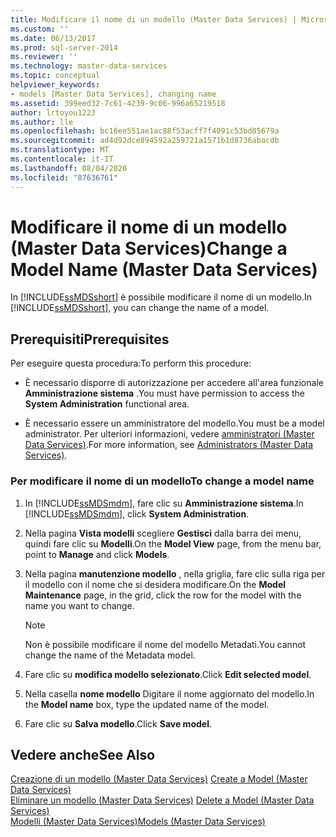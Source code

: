 ```yaml
---
title: Modificare il nome di un modello (Master Data Services) | Microsoft Docs
ms.custom: ''
ms.date: 06/13/2017
ms.prod: sql-server-2014
ms.reviewer: ''
ms.technology: master-data-services
ms.topic: conceptual
helpviewer_keywords:
- models [Master Data Services], changing name
ms.assetid: 399eed32-7c61-4239-9c06-996a65219518
author: lrtoyou1223
ms.author: lle
ms.openlocfilehash: bc16ee551ae1ac88f53acff7f4091c53bd85679a
ms.sourcegitcommit: ad4d92dce894592a259721a1571b1d8736abacdb
ms.translationtype: MT
ms.contentlocale: it-IT
ms.lasthandoff: 08/04/2020
ms.locfileid: "87636761"
---
```

# <a name="change-a-model-name-master-data-services"></a><span data-ttu-id="654fb-102">Modificare il nome di un modello (Master Data Services)</span><span class="sxs-lookup"><span data-stu-id="654fb-102">Change a Model Name (Master Data Services)</span></span>
  <span data-ttu-id="654fb-103">In [!INCLUDE[ssMDSshort](../includes/ssmdsshort-md.md)] è possibile modificare il nome di un modello.</span><span class="sxs-lookup"><span data-stu-id="654fb-103">In [!INCLUDE[ssMDSshort](../includes/ssmdsshort-md.md)], you can change the name of a model.</span></span>  
  
## <a name="prerequisites"></a><span data-ttu-id="654fb-104">Prerequisiti</span><span class="sxs-lookup"><span data-stu-id="654fb-104">Prerequisites</span></span>  
 <span data-ttu-id="654fb-105">Per eseguire questa procedura:</span><span class="sxs-lookup"><span data-stu-id="654fb-105">To perform this procedure:</span></span>  
  
-   <span data-ttu-id="654fb-106">È necessario disporre di autorizzazione per accedere all'area funzionale **Amministrazione sistema** .</span><span class="sxs-lookup"><span data-stu-id="654fb-106">You must have permission to access the **System Administration** functional area.</span></span>  
  
-   <span data-ttu-id="654fb-107">È necessario essere un amministratore del modello.</span><span class="sxs-lookup"><span data-stu-id="654fb-107">You must be a model administrator.</span></span> <span data-ttu-id="654fb-108">Per ulteriori informazioni, vedere [amministratori &#40;Master Data Services&#41;](administrators-master-data-services.md).</span><span class="sxs-lookup"><span data-stu-id="654fb-108">For more information, see [Administrators &#40;Master Data Services&#41;](administrators-master-data-services.md).</span></span>  
  
### <a name="to-change-a-model-name"></a><span data-ttu-id="654fb-109">Per modificare il nome di un modello</span><span class="sxs-lookup"><span data-stu-id="654fb-109">To change a model name</span></span>  
  
1.  <span data-ttu-id="654fb-110">In [!INCLUDE[ssMDSmdm](../includes/ssmdsmdm-md.md)], fare clic su **Amministrazione sistema**.</span><span class="sxs-lookup"><span data-stu-id="654fb-110">In [!INCLUDE[ssMDSmdm](../includes/ssmdsmdm-md.md)], click **System Administration**.</span></span>  
  
2.  <span data-ttu-id="654fb-111">Nella pagina **Vista modelli** scegliere **Gestisci** dalla barra dei menu, quindi fare clic su **Modelli**.</span><span class="sxs-lookup"><span data-stu-id="654fb-111">On the **Model View** page, from the menu bar, point to **Manage** and click **Models**.</span></span>  
  
3.  <span data-ttu-id="654fb-112">Nella pagina **manutenzione modello** , nella griglia, fare clic sulla riga per il modello con il nome che si desidera modificare.</span><span class="sxs-lookup"><span data-stu-id="654fb-112">On the **Model Maintenance** page, in the grid, click the row for the model with the name you want to change.</span></span>  
  
    > [!NOTE]  
    >  <span data-ttu-id="654fb-113">Non è possibile modificare il nome del modello Metadati.</span><span class="sxs-lookup"><span data-stu-id="654fb-113">You cannot change the name of the Metadata model.</span></span>  
  
4.  <span data-ttu-id="654fb-114">Fare clic su **modifica modello selezionato**.</span><span class="sxs-lookup"><span data-stu-id="654fb-114">Click **Edit selected model**.</span></span>  
  
5.  <span data-ttu-id="654fb-115">Nella casella **nome modello** Digitare il nome aggiornato del modello.</span><span class="sxs-lookup"><span data-stu-id="654fb-115">In the **Model name** box, type the updated name of the model.</span></span>  
  
6.  <span data-ttu-id="654fb-116">Fare clic su **Salva modello**.</span><span class="sxs-lookup"><span data-stu-id="654fb-116">Click **Save model**.</span></span>  
  
## <a name="see-also"></a><span data-ttu-id="654fb-117">Vedere anche</span><span class="sxs-lookup"><span data-stu-id="654fb-117">See Also</span></span>  
 <span data-ttu-id="654fb-118">[Creazione di un modello &#40;Master Data Services&#41;](../../2014/master-data-services/create-a-model-master-data-services.md) </span><span class="sxs-lookup"><span data-stu-id="654fb-118">[Create a Model &#40;Master Data Services&#41;](../../2014/master-data-services/create-a-model-master-data-services.md) </span></span>  
 <span data-ttu-id="654fb-119">[Eliminare un modello &#40;Master Data Services&#41;](../../2014/master-data-services/delete-a-model-master-data-services.md) </span><span class="sxs-lookup"><span data-stu-id="654fb-119">[Delete a Model &#40;Master Data Services&#41;](../../2014/master-data-services/delete-a-model-master-data-services.md) </span></span>  
 [<span data-ttu-id="654fb-120">Modelli &#40;Master Data Services&#41;</span><span class="sxs-lookup"><span data-stu-id="654fb-120">Models &#40;Master Data Services&#41;</span></span>](../../2014/master-data-services/models-master-data-services.md)  
  
  
